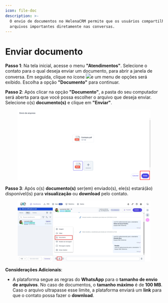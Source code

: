 ```yaml
---
icon: file-doc
description: >-
  O envio de documentos no HelenaCRM permite que os usuários compartilhem
  arquivos importantes diretamente nas conversas.
---
```


# Enviar documento

**Passo 1**: Na tela inicial, acesse o menu **"Atendimentos"**. Selecione o contato para o qual deseja enviar um documento, para abrir a janela de conversa. Em seguida, clique no ícone ![](https://docs.helena.app/~gitbook/image?url=https%3A%2F%2F3176979156-files.gitbook.io%2F%7E%2Ffiles%2Fv0%2Fb%2Fgitbook-x-prod.appspot.com%2Fo%2Fspaces%252F3HTAyLM7hzj1t6Nt4ii2%252Fuploads%252FgZ4FPSrmQ00OIahLUsaD%252Fimage.png%3Falt%3Dmedia%26token%3D02b1b227-9818-4ae0-9e2e-e58dc5d132d7\&width=300\&dpr=4\&quality=100\&sign=b5e9fbf3\&sv=2)e um menu de opções será exibido. Escolha a opção **"Documento"** para continuar.



**Passo 2**: Após clicar na opção **"Documento"**, a pasta do seu computador será aberta para que você possa escolher o arquivo que deseja enviar. Selecione o(s) **documento(s)** e clique em **"Enviar"**.

<figure><img src="../../../.gitbook/assets/image (18) (1) (1) (1) (1) (1).png" alt=""><figcaption></figcaption></figure>

**Passo 3**: Após o(s) **documento(s)** ser(em) enviado(s), ele(s) estará(ão) disponível(is) para **visualização** ou **download** pelo contato.

<figure><img src="../../../.gitbook/assets/Passo 1 (2).jpg" alt=""><figcaption></figcaption></figure>

**Considerações Adicionais**:

* A plataforma segue as regras do **WhatsApp** para o **tamanho de envio de arquivos**. No caso de documentos, o **tamanho máximo** é de **100 MB**. Caso o arquivo ultrapasse esse limite, a plataforma enviará um **link** para que o contato possa fazer o **download**.
